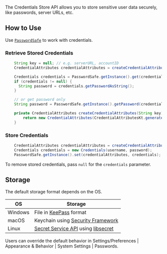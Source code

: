 [//]: # (title: Persisting Sensitive Data)

<!-- Copyright 2000-2021 JetBrains s.r.o. and other contributors. Use of this source code is governed by the Apache 2.0 license that can be found in the LICENSE file. -->

The Credentials Store API allows you to store sensitive user data securely, like passwords, server URLs, etc.

## How to Use
Use [`PasswordSafe`](upsource:///platform/platform-api/src/com/intellij/ide/passwordSafe/PasswordSafe.kt) to work with credentials.

### Retrieve Stored Credentials

```java
    String key = null; // e.g. serverURL, accountID
    CredentialAttributes credentialAttributes = createCredentialAttributes(key);

    Credentials credentials = PasswordSafe.getInstance().get(credentialAttributes);
    if (credentials != null) {
      String password = credentials.getPasswordAsString();
    }

    // or get password only
    String password = PasswordSafe.getInstance().getPassword(credentialAttributes);

    private CredentialAttributes createCredentialAttributes(String key) {
        return new CredentialAttributes(CredentialAttributesKt.generateServiceName("MySystem", key));
    }
```

### Store Credentials

```java
    CredentialAttributes credentialAttributes = createCredentialAttributes(serverId); // see previous sample
    Credentials credentials = new Credentials(username, password);
    PasswordSafe.getInstance().set(credentialAttributes, credentials);
```

To remove stored credentials, pass `null` for the `credentials` parameter.

## Storage
The default storage format depends on the OS.

| OS      | Storage                                               |
| ------- | ----------------------------------------------------- |
| Windows | File in [KeePass][Windows] format                     |
| macOS   | Keychain using [Security Framework][macOS]            |
| Linux   | [Secret Service API][linux] using [libsecret][linux2] |

[Windows]: https://keepass.info
[macOS]: https://developer.apple.com/documentation/security/keychain_services
[linux]: https://specifications.freedesktop.org/secret-service/latest/
[linux2]: https://wiki.gnome.org/Projects/Libsecret

Users can override the default behavior in <menupath>Settings/Preferences | Appearance & Behavior | System Settings | Passwords</menupath>.